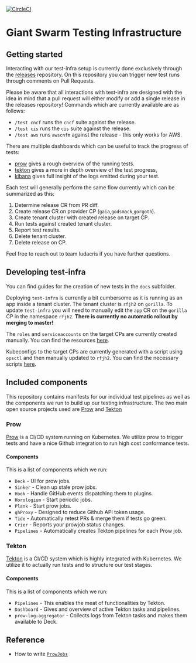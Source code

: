 [![CircleCI](https://circleci.com/gh/giantswarm/test-infra.svg?style=shield)](https://circleci.com/gh/giantswarm/test-infra)

# Giant Swarm Testing Infrastructure

## Getting started

Interacting with our test-infra setup is currently done exclusively through the [releases](https://github.com/giantswarm/releases) repository.
On this repository you can trigger new test runs through comments on Pull Requests.

Please be aware that all interactions with test-infra are designed with the idea in mind that a pull request will either modify or add a single release in the releases repository!
Commands which are currently available are as follows:
- `/test cncf` runs the `cncf` suite against the release.
- `/test cis` runs the `cis` suite against the release.
- `/test aws` runs `awscnfm` against the release - this only works for AWS.

There are multiple dashboards which can be useful to track the progress of tests:
- [prow](https://prow.rfjh2.k8s.gorilla.eu-central-1.aws.gigantic.io/) gives a rough overview of the running tests.
- [tekton](https://tekton.rfjh2.k8s.gorilla.eu-central-1.aws.gigantic.io/#/pipelineruns) gives a more in depth overview of the test progress,
- [kibana](https://kibana.rfjh2.k8s.gorilla.eu-central-1.aws.gigantic.io/app/kibana#/dashboard/a0274d90-151c-11eb-a856-f95f4e179788?_g=(filters:!(),refreshInterval:(pause:!t,value:0),time:(from:now-15m,to:now))&_a=(description:'',filters:!(('$state':(store:appState),meta:(alias:!n,controlledBy:'1603451084569',disabled:!f,index:'83f5e030-146a-11eb-a856-f95f4e179788',key:kubernetes.labels.prow_k8s_io%2Frefs_repo.keyword,negate:!f,params:(query:releases),type:phrase),query:(match_phrase:(kubernetes.labels.prow_k8s_io%2Frefs_repo.keyword:releases)))),fullScreenMode:!f,options:(hidePanelTitles:!f,useMargins:!t),query:(language:kuery,query:''),timeRestore:!f,title:'Prow%20Dashboard',viewMode:view)) gives full insight of the logs emitted during your test.

Each test will generally perform the same flow currently which can be summarized as this:
1. Determine release CR from PR diff.
2. Create release CR on provider CP (`gaia`,`godsmack`,`gorgoth`).
3. Create tenant cluster with created release on target CP.
4. Run tests against created tenant cluster.
5. Report test results.
6. Delete tenant cluster.
7. Delete release on CP.

Feel free to reach out to team ludacris if you have further questions.

## Developing test-infra

You can find guides for the creation of new tests in the `docs` subfolder.

Deploying `test-infra` is currently a bit cumbersome as it is running as an app inside a tenant cluster.
The tenant cluster is `rfjh2` on `gorilla`.
To update `test-infra` you will need to manually edit the `app` CR on the `gorilla` CP in the namespace `rfjh2`.
**There is currently no automatic rollout by merging to master!**

The `roles` and `serviceaccounts` on the target CPs are currently created manually.
You can find the resources [here](control-plane/README.md).

Kubeconfigs to the target CPs are currently generated with a script using `opsctl` and then manually updated to `rfjh2`.
You can find the necessary scripts [here](secrets/generate-standup-kubeconfig-secret.sh).

## Included components

This repository contains manifests for our individual test pipelines as well as the components
we run to build up our testing infrastructure. The two main open source projects used are
[Prow][Prow] and [Tekton][Tekton]

### Prow

[Prow][Prow] is a CI/CD system running on Kubernetes.
We utilize prow to trigger tests and have a nice Github integration to run high cost conformance tests.

#### Components

This is a list of components which we run:
- `Deck` - UI for prow jobs.
- `Sinker` - Clean up stale prow jobs.
- `Hook` - Handle GitHub events dispatching them to plugins.
- `Horologium` - Start periodic jobs.
- `Plank` - Start prow jobs.
- `ghProxy` - Designed to reduce Github API token usage.
- `Tide` - Automatically retest PRs & merge them if tests go green.
- `Crier` - Reports your prowjob status changes.
- `Pipelines` - Automatically creates Tekton pipelines for each Prow job.

### Tekton

[Tekton][Tekton] is a CI/CD system which is highly integrated with Kubernetes.
We utilize it to actually run tests and to structure our test stages.

#### Components

This is a list of components which we run:
- `Pipelines` - This enables the meat of functionalities by Tekton.
- `Dashboard` - Gives and overview of active Tekton tasks and pipelines.
- `prow-log-aggregator` - Collects logs from Tekton tasks and makes them available to Deck.

## Reference

* How to write [`ProwJobs`](https://github.com/kubernetes/test-infra/blob/master/prow/jobs.md)

[Prow]: https://github.com/kubernetes/test-infra/tree/master/prow
[Tekton]: https://tekton.dev/
